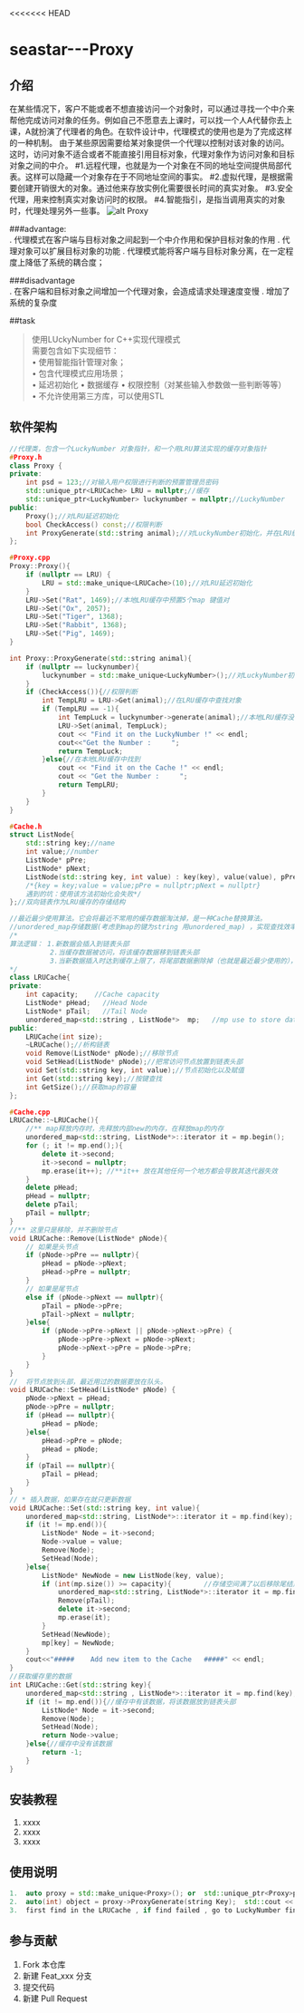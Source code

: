 <<<<<<< HEAD
# seastar---Proxy

## 介绍
在某些情况下，客户不能或者不想直接访问一个对象时，可以通过寻找一个中介来帮他完成访问对象的任务。例如自己不愿意去上课时，可以找一个人A代替你去上课，A就扮演了代理者的角色。在软件设计中，代理模式的使用也是为了完成这样的一种机制。
由于某些原因需要给某对象提供一个代理以控制对该对象的访问。这时，访问对象不适合或者不能直接引用目标对象，代理对象作为访问对象和目标对象之间的中介。
#1.远程代理，也就是为一个对象在不同的地址空间提供局部代表。这样可以隐藏一个对象存在于不同地址空间的事实。
#2.虚拟代理，是根据需要创建开销很大的对象。通过他来存放实例化需要很长时间的真实对象。
#3.安全代理，用来控制真实对象访问时的权限。
#4.智能指引，是指当调用真实的对象时，代理处理另外一些事。
![alt Proxy](https://gitee.com/trammelsol/seastar/raw/master/Proxy/Proxy.png "Class SketchMap")  

###advantage:  
. 代理模式在客户端与目标对象之间起到一个中介作用和保护目标对象的作用
. 代理对象可以扩展目标对象的功能
. 代理模式能将客户端与目标对象分离，在一定程度上降低了系统的耦合度；

###disadvantage  
. 在客户端和目标对象之间增加一个代理对象，会造成请求处理速度变慢
. 增加了系统的复杂度

##task  
>使用LUckyNumber for C++实现代理模式  
>需要包含如下实现细节：  
>• 使用智能指针管理对象；  
>• 包含代理模式应用场景；  
>• 延迟初始化
>• 数据缓存
>• 权限控制（对某些输入参数做一些判断等等）  
>• 不允许使用第三方库，可以使用STL

## 软件架构
```C++
//代理类，包含一个LuckyNumber 对象指针，和一个用LRU算法实现的缓存对象指针
#Proxy.h
class Proxy {
private:
	int psd = 123;//对输入用户权限进行判断的预置管理员密码
	std::unique_ptr<LRUCache> LRU = nullptr;//缓存
	std::unique_ptr<LuckyNumber> luckynumber = nullptr;//LuckyNumber
public:
	Proxy();//对LRU延迟初始化
	bool CheckAccess() const;//权限判断
	int ProxyGenerate(std::string animal);//对LuckyNumber初始化，并在LRU缓存中查找对象，没有的话去LuckyNumber中找并插入本地缓存
};

#Proxy.cpp
Proxy::Proxy(){
    if (nullptr == LRU) {
        LRU = std::make_unique<LRUCache>(10);//对LRU延迟初始化
    }
    LRU->Set("Rat", 1469);//本地LRU缓存中预置5个map 键值对
    LRU->Set("Ox", 2057);
    LRU->Set("Tiger", 1368);
    LRU->Set("Rabbit", 1368);
    LRU->Set("Pig", 1469);
}

int Proxy::ProxyGenerate(std::string animal){
    if (nullptr == luckynumber){
        luckynumber = std::make_unique<LuckyNumber>();//对LuckyNumber初始化
    }
    if (CheckAccess()){//权限判断
        int TempLRU = LRU->Get(animal);//在LRU缓存中查找对象
        if (TempLRU == -1){
            int TempLuck = luckynumber->generate(animal);//本地LRU缓存没有改键值对，去LuckyNumber中找并插入本地缓存
            LRU->Set(animal, TempLuck);
            cout << "Find it on the LuckyNumber !" << endl;
            cout<<"Get the Number :     ";
            return TempLuck;
        }else{//在本地LRU缓存中找到
            cout << "Find it on the Cache !" << endl;
            cout << "Get the Number :     ";
            return TempLRU;
        }
    }
}

#Cache.h
struct ListNode{
	std::string key;//name
	int value;//number
	ListNode* pPre;
	ListNode* pNext;
	ListNode(std::string key, int value) : key(key), value(value), pPre(nullptr), pNext(nullptr) {}
    /*{key = key;value = value;pPre = nullptr;pNext = nullptr}
    遇到的坑：使用该方法初始化会失败*/
};//双向链表作为LRU缓存的存储结构

//最近最少使用算法。它会将最近不常用的缓存数据淘汰掉，是一种Cache替换算法。
//unordered_map存储数据(考虑到map的键为string 用unordered_map) ，实现查找效率O(1)，双向链表实现算法逻辑
/*
算法逻辑： 1.新数据会插入到链表头部
          2.当缓存数据被访问，将该缓存数据移到链表头部
          3.当新数据插入时达到缓存上限了，将尾部数据删除掉（也就是最近最少使用的），新数据放在头部。
*/
class LRUCache{
private:
	int capacity;    //Cache capacity
	ListNode* pHead;   //Head Node
	ListNode* pTail;   //Tail Node
	unordered_map<std::string , ListNode*>  mp;   //mp use to store data
public:
	LRUCache(int size);
	~LRUCache();//析构链表
	void Remove(ListNode* pNode);//移除节点
	void SetHead(ListNode* pNode);//把常访问节点放置到链表头部
	void Set(std::string key, int value);//节点初始化以及赋值
	int Get(std::string key);//按键查找
	int GetSize();//获取map的容量
};

#Cache.cpp
LRUCache::~LRUCache(){
    //** map释放内存时，先释放内部new的内存，在释放map的内存
	unordered_map<std::string, ListNode*>::iterator it = mp.begin();
	for (; it != mp.end();){
		delete it->second;
		it->second = nullptr;
		mp.erase(it++); //**it++ 放在其他任何一个地方都会导致其迭代器失效
	}
	delete pHead;
	pHead = nullptr;
	delete pTail;
	pTail = nullptr;
}
//** 这里只是移除，并不删除节点
void LRUCache::Remove(ListNode* pNode){
    // 如果是头节点
	if (pNode->pPre == nullptr){
		pHead = pNode->pNext;
		pHead->pPre = nullptr;
	}
    // 如果是尾节点
	else if (pNode->pNext == nullptr){
		pTail = pNode->pPre;
		pTail->pNext = nullptr;
	}else{
		if (pNode->pPre->pNext || pNode->pNext->pPre) {
			pNode->pPre->pNext = pNode->pNext;
			pNode->pNext->pPre = pNode->pPre;
		}
	}
}
//  将节点放到头部，最近用过的数据要放在队头。
void LRUCache::SetHead(ListNode* pNode) {
	pNode->pNext = pHead;
	pNode->pPre = nullptr;
	if (pHead == nullptr){
		pHead = pNode;
	}else{
		pHead->pPre = pNode;
		pHead = pNode;
	}
	if (pTail == nullptr){
		pTail = pHead;
	}
}
// * 插入数据，如果存在就只更新数据
void LRUCache::Set(std::string key, int value){
	unordered_map<std::string, ListNode*>::iterator it = mp.find(key);
	if (it != mp.end()){
		ListNode* Node = it->second;
		Node->value = value;
		Remove(Node);
		SetHead(Node);
	}else{
		ListNode* NewNode = new ListNode(key, value);
		if (int(mp.size()) >= capacity){        //存储空间满了以后移除尾结点并删除，再把新节点放到链表头
			unordered_map<std::string, ListNode*>::iterator it = mp.find(pTail->key);
			Remove(pTail);
			delete it->second;
			mp.erase(it);
		}
		SetHead(NewNode);
		mp[key] = NewNode;
	}
	cout<<"#####	Add new item to the Cache	#####" << endl;
}
//获取缓存里的数据
int LRUCache::Get(std::string key){
	unordered_map<std::string , ListNode*>::iterator it = mp.find(key);
	if (it != mp.end()){//缓存中有该数据，将该数据放到链表头部
		ListNode* Node = it->second;
		Remove(Node);
		SetHead(Node);
		return Node->value;
	}else{//缓存中没有该数据
		return -1;
	}
}

```
## 安装教程

1.  xxxx
2.  xxxx
3.  xxxx

## 使用说明
```C++
1.  auto proxy = std::make_unique<Proxy>(); or  std::unique_ptr<Proxy>proxy(new Proxy());        //use auto_ptr to create an Proxy::object  
2.  auto(int) object = proxy->ProxyGenerate(string Key);  std::cout << object << endl;      //to find the item based on key 
3.  first find in the LRUCache , if find failed , go to LuckyNumber find 
```
## 参与贡献

1.  Fork 本仓库
2.  新建 Feat_xxx 分支
3.  提交代码
4.  新建 Pull Request